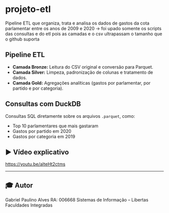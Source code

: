 # projeto-etl
Pipeline ETL que organiza, trata e analisa os dados de gastos da cota parlamentar entre os anos de 2009 e 2020 -> foi upado somente os scripts das consultas e do etl pois as camadas e o csv ultrapassam o tamanho que o github suporta
## Pipeline ETL

- **Camada Bronze:** Leitura do CSV original e conversão para Parquet.
- **Camada Silver:** Limpeza, padronização de colunas e tratamento de dados.
- **Camada Gold:** Agregações analíticas (gastos por parlamentar, por partido e por categoria).

## Consultas com DuckDB

Consultas SQL diretamente sobre os arquivos `.parquet`, como:

- Top 10 parlamentares que mais gastaram
- Gastos por partido em 2020
- Gastos por categoria em 2019

## ▶️ Vídeo explicativo

https://youtu.be/aIteHt2ctms

---

## 🎓 Autor

Gabriel Paulino Alves  RA: 006668
Sistemas de Informação – Libertas Faculdades Integradas
